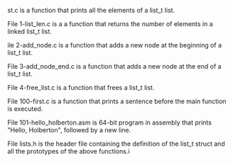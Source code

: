 st.c is a function that prints all the elements of a list_t list.

File 1-list_len.c is a a function that returns the number of elements in a linked list_t list.


ile 2-add_node.c is a function that adds a new node at the beginning of a list_t list.



File 3-add_node_end.c is a function that adds a new node at the end of a list_t list.



File 4-free_list.c is a function that frees a list_t list.



File 100-first.c is a function that prints a sentence before the main function is executed.



File 101-hello_holberton.asm is 64-bit program in assembly that prints "Hello, Holberton", followed by a new line.



File lists.h is the header file containing the definition of the list_t struct and all the prototypes of the above functions.i
